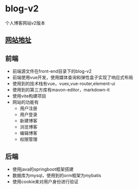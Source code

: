 # blog-v2
个人博客网站v2版本
## [网站地址](https://www.terner.xyz/#/)
## 前端
  + 前端源文件在front-end目录下的blog-v2
  + 前端使用vue开发，使用媒体查询和弹性盒子实现了响应式布局
  + 使用到的技术栈有vue，vuex,vue-router,element-ui
  + 使用到的第三方库有mavon-editor，markdown-it
  + 使用vite构建项目
  + 网站的功能有
      + 用户注册
      + 用户登录
      + 新建博客
      + 浏览博客
      + 编辑博客
      + 权限管理   
## 后端
  + 使用java的springboot框架搭建
  + 数据库为mysql，使用到的orm框架为mybatis
  + 使用cookie来对用户身份进行验证
